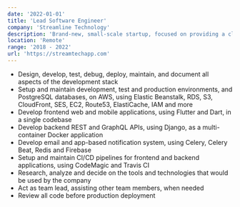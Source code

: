 ```yaml
---
date: '2022-01-01'
title: 'Lead Software Engineer'
company: 'Streamline Technology'
description: 'Brand-new, small-scale startup, focused on providing a cloud-based connectivity platform called StreamTECH.  This platform can be used by businesses, to create efficiencies in safety, communication, maintenance, and compliance.'
location: 'Remote'
range: '2018 - 2022'
url: 'https://streamtechapp.com'
---
```


- Design, develop, test, debug, deploy, maintain, and document all aspects of the development stack
- Setup and maintain development, test and production environments, and PostgreSQL databases, on AWS, using Elastic Beanstalk, RDS, S3, CloudFront, SES, EC2, Route53, ElastiCache, IAM and more
- Develop frontend web and mobile applications, using Flutter and Dart, in a single codebase
- Develop backend REST and GraphQL APIs, using Django, as a multi-container Docker application
- Develop email and app-based notification system, using Celery, Celery Beat, Redis and Firebase
- Setup and maintain CI/CD pipelines for frontend and backend applications, using CodeMagic and Travis CI
- Research, analyze and decide on the tools and technologies that would be used by the company
- Act as team lead, assisting other team members, when needed
- Review all code before production deployment
